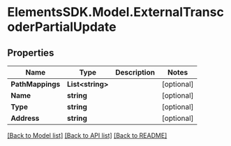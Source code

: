 # ElementsSDK.Model.ExternalTranscoderPartialUpdate

## Properties

Name | Type | Description | Notes
------------ | ------------- | ------------- | -------------
**PathMappings** | **List&lt;string&gt;** |  | [optional] 
**Name** | **string** |  | [optional] 
**Type** | **string** |  | [optional] 
**Address** | **string** |  | [optional] 

[[Back to Model list]](../#documentation-for-models) [[Back to API list]](../#documentation-for-api-endpoints) [[Back to README]](../)

